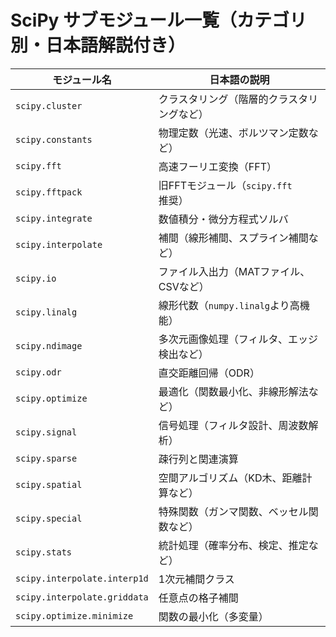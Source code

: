 
# SciPy サブモジュール一覧（カテゴリ別・日本語解説付き）

| モジュール名 | 日本語の説明 |
|--------------|--------------------|
| `scipy.cluster` | クラスタリング（階層的クラスタリングなど） |
| `scipy.constants` | 物理定数（光速、ボルツマン定数など） |
| `scipy.fft` | 高速フーリエ変換（FFT） |
| `scipy.fftpack` | 旧FFTモジュール（`scipy.fft`推奨） |
| `scipy.integrate` | 数値積分・微分方程式ソルバ |
| `scipy.interpolate` | 補間（線形補間、スプライン補間など） |
| `scipy.io` | ファイル入出力（MATファイル、CSVなど） |
| `scipy.linalg` | 線形代数（`numpy.linalg`より高機能） |
| `scipy.ndimage` | 多次元画像処理（フィルタ、エッジ検出など） |
| `scipy.odr` | 直交距離回帰（ODR） |
| `scipy.optimize` | 最適化（関数最小化、非線形解法など） |
| `scipy.signal` | 信号処理（フィルタ設計、周波数解析） |
| `scipy.sparse` | 疎行列と関連演算 |
| `scipy.spatial` | 空間アルゴリズム（KD木、距離計算など） |
| `scipy.special` | 特殊関数（ガンマ関数、ベッセル関数など） |
| `scipy.stats` | 統計処理（確率分布、検定、推定など） |
| `scipy.interpolate.interp1d` | 1次元補間クラス |
| `scipy.interpolate.griddata` | 任意点の格子補間 |
| `scipy.optimize.minimize` | 関数の最小化（多変量） |
